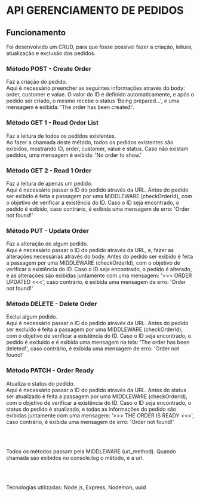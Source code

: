 <h1>API GERENCIAMENTO DE PEDIDOS</h1>
<h2>Funcionamento</h2>
<p>Foi desenvolvido um CRUD, para que fosse possível fazer a criação, leitura, atualização e exclusão dos pedidos.</p>

<h3>Método POST - Create Order</h3>
<p>Faz a criação do pedido.
  <br>
  Aqui é necessário preencher as seguintes informações através do body: order, customer e value. O valor do ID é definido automaticamente, e após o pedido ser criado, o mesmo recebe o status 'Being prepared...', e uma mensagem é exibida: 'The order has been created!'.</p>

<h3>Método GET 1 - Read Order List</h3>
<p>Faz a leitura de todos os pedidos existentes.
  <br>
  Ao fazer a chamada deste método, todos os pedidos existentes são exibidos, mostrando ID, order, customer, value e status. Caso não existam pedidos, uma mensagem é exibida: 'No order to show.'</p>

<h3>Método GET 2 - Read 1 Order</h3>
<p>Faz a leitura de apenas um pedido.
  <br>
  Aqui é necessário passar o ID do pedido através da URL. Antes do pedido ser exibido é feita a passagem por uma MIDDLEWARE (checkOrderId), com o objetivo de verificar a existência do ID. Caso o ID seja encontrado, o pedido é exibido, caso contrário, é exibida uma mensagem de erro: 'Order not found!'</p>

<h3>Método PUT - Update Order</h3>
<p>Faz a alteração de algum pedido.
  <br>
  Aqui é necessário passar o ID do pedido através da URL, e, fazer as alterações necessárias através do body. Antes do pedido ser exibido é feita a passagem por uma MIDDLEWARE (checkOrderId), com o objetivo de verificar a existência do ID. Caso o ID seja encontrado, o pedido é alterado, e as alterações são exibidas juntamente com uma mensagem: '>>> ORDER UPDATED <<<', caso contrário, é exibida uma mensagem de erro: 'Order not found!'</p>

<h3>Método DELETE - Delete Order</h3>
<p>Exclui algum pedido.
  <br>
  Aqui é necessário passar o ID do pedido através da URL. Antes do pedido ser excluído é feita a passagem por uma MIDDLEWARE (checkOrderId), com o objetivo de verificar a existência do ID. Caso o ID seja encontrado, o pedido é excluído e é exibida uma mensagem na tela: 'The order has been deleted!', caso contrário, é exibida uma mensagem de erro: 'Order not found!'</p>

<h3>Método PATCH - Order Ready</h3>
<p>Atualiza o status do pedido.
  <br>
  Aqui é necessário passar o ID do pedido através da URL. Antes do status ser atualizado é feita a passagem por uma MIDDLEWARE (checkOrderId), com o objetivo de verificar a existência do ID. Caso o ID seja encontrado, o status do pedido é atualizado, e todas as informações do pedido são exibidas juntamente com uma mensagem: '>>> THE ORDER IS READY <<<', caso contrário, é exibida uma mensagem de erro: 'Order not found!'</p>
  
<br>
<br>
<p>Todos os métodos passam pela MIDDLEWARE (url_method). Quando chamada são exibidos no console.log o método, e a url.</p>
<br>
<br>
<p>Tecnologias utilizadas: Node.js, Express, Nodemon, uuid</p>


